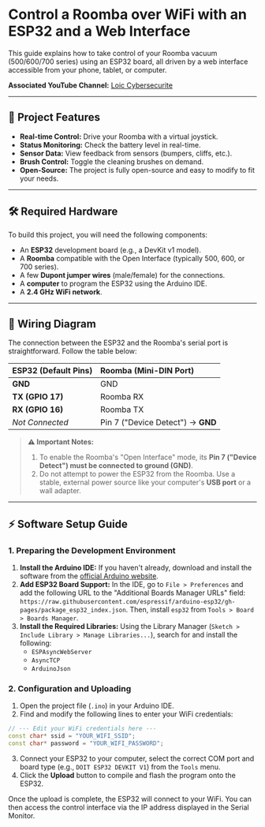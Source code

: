 # Control a Roomba over WiFi with an ESP32 and a Web Interface

This guide explains how to take control of your Roomba vacuum (500/600/700 series) using an ESP32 board, all driven by a web interface accessible from your phone, tablet, or computer.

**Associated YouTube Channel:** [Loic Cybersecurite](https://www.youtube.com/@Loic-Cybersecurite)

---

## 🚀 Project Features

* **Real-time Control:** Drive your Roomba with a virtual joystick.
* **Status Monitoring:** Check the battery level in real-time.
* **Sensor Data:** View feedback from sensors (bumpers, cliffs, etc.).
* **Brush Control:** Toggle the cleaning brushes on demand.
* **Open-Source:** The project is fully open-source and easy to modify to fit your needs.

---

## 🛠️ Required Hardware

To build this project, you will need the following components:

* An **ESP32** development board (e.g., a DevKit v1 model).
* A **Roomba** compatible with the Open Interface (typically 500, 600, or 700 series).
* A few **Dupont jumper wires** (male/female) for the connections.
* A **computer** to program the ESP32 using the Arduino IDE.
* A **2.4 GHz WiFi network**.

---

## 📡 Wiring Diagram

The connection between the ESP32 and the Roomba's serial port is straightforward. Follow the table below:

| ESP32 (Default Pins) | Roomba (Mini-DIN Port) |
| :------------------- | :--------------------- |
| **GND** | GND                    |
| **TX (GPIO 17)** | Roomba RX              |
| **RX (GPIO 16)** | Roomba TX              |
| *Not Connected* | Pin 7 ("Device Detect") → **GND** |

> **⚠️ Important Notes:**
>
> 1.  To enable the Roomba's "Open Interface" mode, its **Pin 7 ("Device Detect") must be connected to ground (GND)**.
> 2.  Do not attempt to power the ESP32 from the Roomba. Use a stable, external power source like your computer's **USB port** or a wall adapter.

---

## ⚡️ Software Setup Guide

### 1. Preparing the Development Environment

1.  **Install the Arduino IDE:** If you haven't already, download and install the software from the [official Arduino website](https://www.arduino.cc/en/software).
2.  **Add ESP32 Board Support:** In the IDE, go to `File > Preferences` and add the following URL to the "Additional Boards Manager URLs" field: `https://raw.githubusercontent.com/espressif/arduino-esp32/gh-pages/package_esp32_index.json`. Then, install `esp32` from `Tools > Board > Boards Manager`.
3.  **Install the Required Libraries:** Using the Library Manager (`Sketch > Include Library > Manage Libraries...`), search for and install the following:
    * `ESPAsyncWebServer`
    * `AsyncTCP`
    * `ArduinoJson`

### 2. Configuration and Uploading

1.  Open the project file (`.ino`) in your Arduino IDE.
2.  Find and modify the following lines to enter your WiFi credentials:

```cpp
// --- Edit your WiFi credentials here ---
const char* ssid = "YOUR_WIFI_SSID";
const char* password = "YOUR_WIFI_PASSWORD";
```

3.  Connect your ESP32 to your computer, select the correct COM port and board type (e.g., `DOIT ESP32 DEVKIT V1`) from the `Tools` menu.
4.  Click the **Upload** button to compile and flash the program onto the ESP32.

Once the upload is complete, the ESP32 will connect to your WiFi. You can then access the control interface via the IP address displayed in the Serial Monitor.
